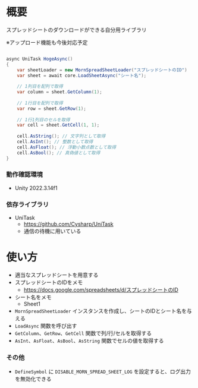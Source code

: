 ﻿# 概要

スプレッドシートのダウンロードができる自分用ライブラリ

※アップロード機能も今後対応予定

```csharp

async UniTask HogeAsync()
{
    var sheetLoader = new MornSpreadSheetLoader("スプレッドシートのID")
    var sheet = await core.LoadSheetAsync("シート名");
    
    // 1列目を配列で取得
    var column = sheet.GetColumn(1);
    
    // 1行目を配列で取得
    var row = sheet.GetRow(1);
    
    // 1行1列目のセルを取得
    var cell = sheet.GetCell(1, 1);
    
    cell.AsString(); // 文字列として取得
    cell.AsInt(); // 整数として取得
    cell.AsFloat(); // 浮動小数点数として取得
    cell.AsBool(); // 真偽値として取得
}
```

### 動作確認環境

- Unity 2022.3.14f1

### 依存ライブラリ

- UniTask
    - https://github.com/Cysharp/UniTask
    - 通信の待機に用いている

# 使い方

- 適当なスプレッドシートを用意する
- スプレッドシートのIDをメモ
    - https://docs.google.com/spreadsheets/d/スプレッドシートのID
- シート名をメモ
    - Sheet1
- `MornSpreadSheetLoader` インスタンスを作成し、シートのIDとシート名を与える
- `LoadAsync` 関数を呼び出す
- `GetColumn`、`GetRow`、`GetCell` 関数で列/行/セルを取得する
- `AsInt`、`AsFloat`、`AsBool`、`AsString` 関数でセルの値を取得する

### その他

- `DefineSymbol` に `DISABLE_MORN_SPREAD_SHEET_LOG` を設定すると、ログ出力を無効化できる
